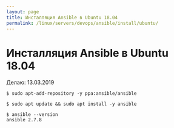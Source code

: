 ```yaml
---
layout: page
title: Инсталляция Ansible в Ubuntu 18.04
permalink: /linux/servers/devops/ansible/install/ubuntu/
---
```


# Инсталляция Ansible в Ubuntu 18.04

Делаю: 13.03.2019

    $ sudo apt-add-repository -y ppa:ansible/ansible

    $ sudo apt update && sudo apt install -y ansible

    $ ansible --version
    ansible 2.7.8
